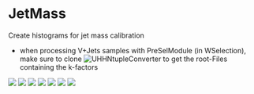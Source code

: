 # JetMass
Create histograms for jet mass calibration
- when processing V+Jets samples with PreSelModule (in WSelection), make sure to clone ![UHHNtupleConverter](https://github.com/Diboson3D/UHHNtupleConverter) to get the root-Files containing the k-factors

![](https://media.giphy.com/media/TT7JW4Qm7uaNW/giphy.gif)
![](https://media.giphy.com/media/kMSyCATSq9SEw/giphy.gif)
![](https://media.giphy.com/media/3o6vY3dhreleTMsyly/giphy.gif)
![](https://media.giphy.com/media/xT0xeLic6UJN28X3Es/giphy.gif)
![](https://media.giphy.com/media/l0HUnbD4Wl46253hu/giphy.gif)
![](https://media.giphy.com/media/AibYllX0byOg3fxUGg/source.gif)
![](https://media.giphy.com/media/qRzpp3oYeEu7S/source.gif)
